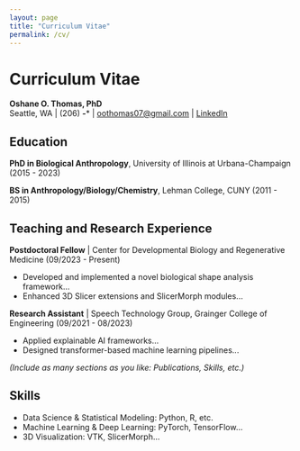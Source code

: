 ```yaml
---
layout: page
title: "Curriculum Vitae"
permalink: /cv/
---
```


# Curriculum Vitae

**Oshane O. Thomas, PhD**  
Seattle, WA | (206) ***-**** | [oothomas07@gmail.com](mailto:oothomas07@gmail.com) | [LinkedIn](https://www.linkedin.com/in/oshane-o-thomas)

## Education
**PhD in Biological Anthropology**, University of Illinois at Urbana-Champaign (2015 - 2023)

**BS in Anthropology/Biology/Chemistry**, Lehman College, CUNY (2011 - 2015)

## Teaching and Research Experience
**Postdoctoral Fellow** | Center for Developmental Biology and Regenerative Medicine (09/2023 - Present)  
- Developed and implemented a novel biological shape analysis framework...  
- Enhanced 3D Slicer extensions and SlicerMorph modules...

**Research Assistant** | Speech Technology Group, Grainger College of Engineering (09/2021 - 08/2023)  
- Applied explainable AI frameworks...  
- Designed transformer-based machine learning pipelines...

*(Include as many sections as you like: Publications, Skills, etc.)*

## Skills
- Data Science & Statistical Modeling: Python, R, etc.
- Machine Learning & Deep Learning: PyTorch, TensorFlow...
- 3D Visualization: VTK, SlicerMorph...
